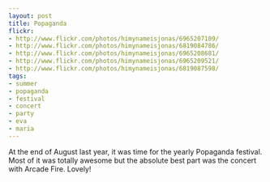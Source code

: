 ```yaml
---
layout: post
title: Popaganda
flickr:
- http://www.flickr.com/photos/himynameisjonas/6965207109/
- http://www.flickr.com/photos/himynameisjonas/6819084786/
- http://www.flickr.com/photos/himynameisjonas/6965208681/
- http://www.flickr.com/photos/himynameisjonas/6965209521/
- http://www.flickr.com/photos/himynameisjonas/6819087598/
tags:
- summer
- popaganda
- festival
- concert
- party
- eva
- maria
---
```

At the end of August last year, it was time for the yearly Popaganda festival. Most of it was totally awesome but the absolute best part was the concert with Arcade Fire. Lovely!